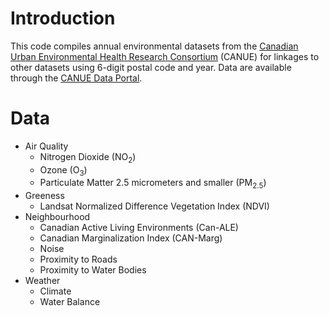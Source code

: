 # Introduction
This code compiles annual environmental datasets from the [Canadian Urban Environmental Health Research Consortium](https://canue.ca) (CANUE) for linkages to other datasets using 6-digit postal code and year. Data are available through the [CANUE Data Portal](https://www.canuedata.ca).

# Data
- Air Quality
  - Nitrogen Dioxide (NO<sub>2</sub>)
  - Ozone (O<sub>3</sub>)
  - Particulate Matter 2.5 micrometers and smaller (PM<sub>2.5</sub>)
- Greeness
  - Landsat Normalized Difference Vegetation Index (NDVI)
- Neighbourhood
  - Canadian Active Living Environments (Can-ALE)
  - Canadian Marginalization Index (CAN-Marg)
  - Noise
  - Proximity to Roads
  - Proximity to Water Bodies
- Weather
  - Climate
  - Water Balance
